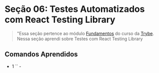 # Seção 06: Testes Automatizados com React Testing Library

>"Essa seção pertence ao módulo [Fundamentos](https://github.com/Ruan-Portella/Trybe_Exercicios/tree/main/front-end) do curso da [Trybe](https://www.betrybe.com/). Nessa seção aprendi sobre Testes com React Testing Library

## Comandos Aprendidos

- 1 `` -


